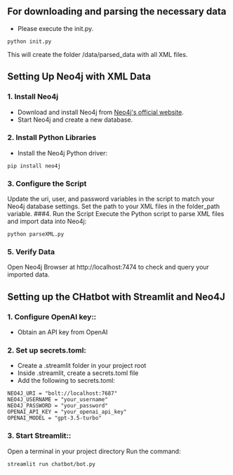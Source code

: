 ## **For downloading and parsing the necessary data**
- Please execute the init.py.
```
python init.py
```
This will create the folder /data/parsed_data with all XML files.

## **Setting Up Neo4j with XML Data**

### **1. Install Neo4j**
- Download and install Neo4j from [Neo4j's official website](https://neo4j.com/download/).
- Start Neo4j and create a new database.

### **2. Install Python Libraries**
- Install the Neo4j Python driver:
```
pip install neo4j
```
### **3. Configure the Script**
Update the uri, user, and password variables in the script to match your Neo4j database settings.
Set the path to your XML files in the folder_path variable.
###4. Run the Script
Execute the Python script to parse XML files and import data into Neo4j:
```
python parseXML.py
```

### **5. Verify Data**
Open Neo4j Browser at http://localhost:7474 to check and query your imported data.

## **Setting up the CHatbot with Streamlit and Neo4J**

### **1. Configure OpenAI key::**

- Obtain an API key from OpenAI


### **2. Set up secrets.toml:**
- Create a .streamlit folder in your project root
- Inside .streamlit, create a secrets.toml file
- Add the following to secrets.toml:
```
NEO4J_URI = "bolt://localhost:7687"
NEO4J_USERNAME = "your_username"
NEO4J_PASSWORD = "your_password"
OPENAI_API_KEY = "your_openai_api_key"
OPENAI_MODEL = "gpt-3.5-turbo"
```


### **3. Start Streamlit::**


Open a terminal in your project directory
Run the command:
```
streamlit run chatbot/bot.py
```








